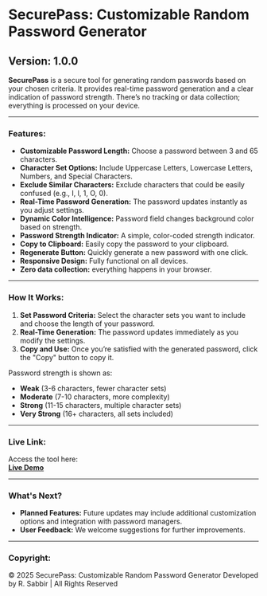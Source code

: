 # SecurePass: Customizable Random Password Generator

## Version: 1.0.0

**SecurePass** is a secure tool for generating random passwords based on your chosen criteria. It provides real-time password generation and a clear indication of password strength. There’s no tracking or data collection; everything is processed on your device.

---

### **Features:**

- **Customizable Password Length:** Choose a password between 3 and 65 characters.
- **Character Set Options:** Include Uppercase Letters, Lowercase Letters, Numbers, and Special Characters.
- **Exclude Similar Characters:** Exclude characters that could be easily confused (e.g., I, l, 1, O, 0).
- **Real-Time Password Generation:** The password updates instantly as you adjust settings.
- **Dynamic Color Intelligence:** Password field changes background color based on strength.
- **Password Strength Indicator:** A simple, color-coded strength indicator.
- **Copy to Clipboard:** Easily copy the password to your clipboard.
- **Regenerate Button:** Quickly generate a new password with one click.
- **Responsive Design:** Fully functional on all devices.
- **Zero data collection:** everything happens in your browser.

---

### **How It Works:**

1. **Set Password Criteria:** Select the character sets you want to include and choose the length of your password.
2. **Real-Time Generation:** The password updates immediately as you modify the settings.
3. **Copy and Use:** Once you’re satisfied with the generated password, click the "Copy" button to copy it.

Password strength is shown as:
- **Weak** (3-6 characters, fewer character sets)
- **Moderate** (7-10 characters, more complexity)
- **Strong** (11-15 characters, multiple character sets)
- **Very Strong** (16+ characters, all sets included)

---

### **Live Link:**

Access the tool here:  
[**Live Demo**](https://rsabbir.com/tools/random-password-generator/)


---

### **What's Next?**

- **Planned Features:** Future updates may include additional customization options and integration with password managers.
- **User Feedback:** We welcome suggestions for further improvements.
 
---


### **Copyright:**

© 2025 SecurePass: Customizable Random Password Generator
Developed by R. Sabbir | All Rights Reserved
